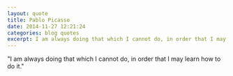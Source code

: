 ```yaml
---
layout: quote
title: Pablo Picasso
date: 2014-11-27 12:21:24
categories: blog quotes
excerpt: I am always doing that which I cannot do, in order that I may learn how to do it.
---
```


"I am always doing that which I cannot do, in order that I may learn how to do it."